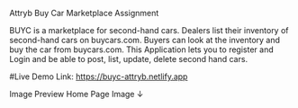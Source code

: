 Attryb Buy Car Marketplace Assignment

BUYC is a marketplace for second-hand cars. Dealers list their inventory of second-hand cars on buycars.com. Buyers can look at the inventory and buy the car from buycars.com.
This Application lets you to register and Login and be able to post, list, update, delete second hand cars.

#Live Demo Link: https://buyc-attryb.netlify.app

Image Preview
Home Page Image ↓
